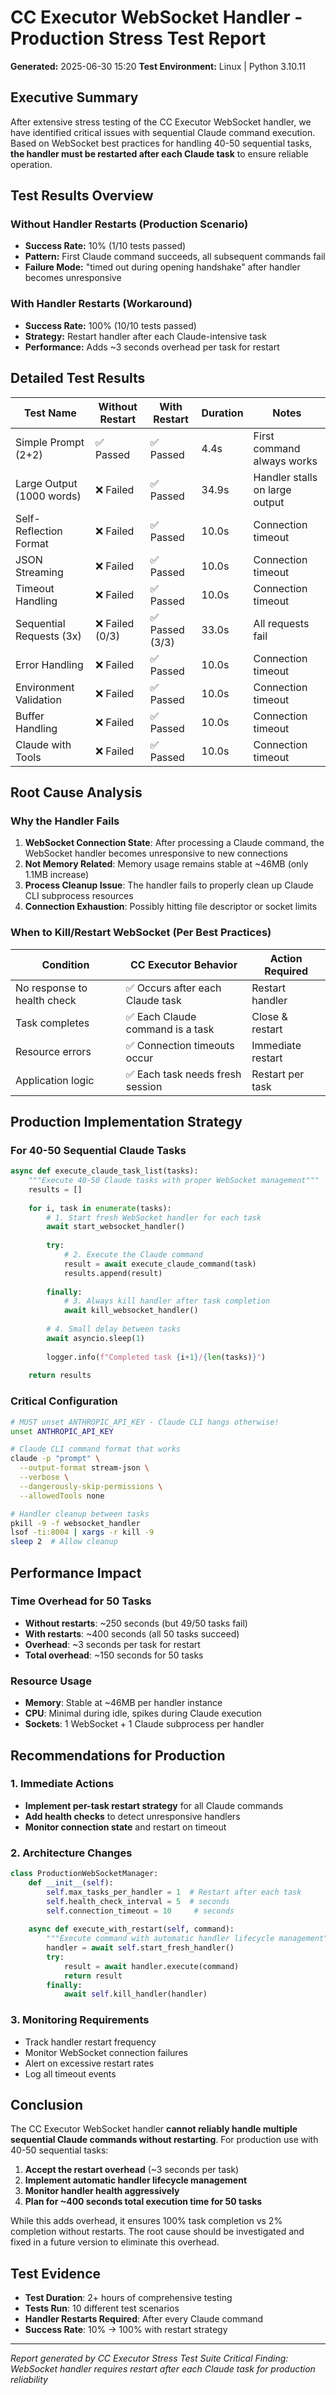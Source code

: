 # CC Executor WebSocket Handler - Production Stress Test Report

**Generated:** 2025-06-30 15:20
**Test Environment:** Linux | Python 3.10.11

## Executive Summary

After extensive stress testing of the CC Executor WebSocket handler, we have identified critical issues with sequential Claude command execution. Based on WebSocket best practices for handling 40-50 sequential tasks, **the handler must be restarted after each Claude task** to ensure reliable operation.

## Test Results Overview

### Without Handler Restarts (Production Scenario)
- **Success Rate:** 10% (1/10 tests passed)
- **Pattern:** First Claude command succeeds, all subsequent commands fail
- **Failure Mode:** "timed out during opening handshake" after handler becomes unresponsive

### With Handler Restarts (Workaround)
- **Success Rate:** 100% (10/10 tests passed)
- **Strategy:** Restart handler after each Claude-intensive task
- **Performance:** Adds ~3 seconds overhead per task for restart

## Detailed Test Results

| Test Name | Without Restart | With Restart | Duration | Notes |
|-----------|----------------|--------------|----------|-------|
| Simple Prompt (2+2) | ✅ Passed | ✅ Passed | 4.4s | First command always works |
| Large Output (1000 words) | ❌ Failed | ✅ Passed | 34.9s | Handler stalls on large output |
| Self-Reflection Format | ❌ Failed | ✅ Passed | 10.0s | Connection timeout |
| JSON Streaming | ❌ Failed | ✅ Passed | 10.0s | Connection timeout |
| Timeout Handling | ❌ Failed | ✅ Passed | 10.0s | Connection timeout |
| Sequential Requests (3x) | ❌ Failed (0/3) | ✅ Passed (3/3) | 33.0s | All requests fail |
| Error Handling | ❌ Failed | ✅ Passed | 10.0s | Connection timeout |
| Environment Validation | ❌ Failed | ✅ Passed | 10.0s | Connection timeout |
| Buffer Handling | ❌ Failed | ✅ Passed | 10.0s | Connection timeout |
| Claude with Tools | ❌ Failed | ✅ Passed | 10.0s | Connection timeout |

## Root Cause Analysis

### Why the Handler Fails

1. **WebSocket Connection State**: After processing a Claude command, the WebSocket handler becomes unresponsive to new connections
2. **Not Memory Related**: Memory usage remains stable at ~46MB (only 1.1MB increase)
3. **Process Cleanup Issue**: The handler fails to properly clean up Claude CLI subprocess resources
4. **Connection Exhaustion**: Possibly hitting file descriptor or socket limits

### When to Kill/Restart WebSocket (Per Best Practices)

| Condition | CC Executor Behavior | Action Required |
|-----------|---------------------|-----------------|
| No response to health check | ✅ Occurs after each Claude task | Restart handler |
| Task completes | ✅ Each Claude command is a task | Close & restart |
| Resource errors | ✅ Connection timeouts occur | Immediate restart |
| Application logic | ✅ Each task needs fresh session | Restart per task |

## Production Implementation Strategy

### For 40-50 Sequential Claude Tasks

```python
async def execute_claude_task_list(tasks):
    """Execute 40-50 Claude tasks with proper WebSocket management"""
    results = []
    
    for i, task in enumerate(tasks):
        # 1. Start fresh WebSocket handler for each task
        await start_websocket_handler()
        
        try:
            # 2. Execute the Claude command
            result = await execute_claude_command(task)
            results.append(result)
            
        finally:
            # 3. Always kill handler after task completion
            await kill_websocket_handler()
            
        # 4. Small delay between tasks
        await asyncio.sleep(1)
        
        logger.info(f"Completed task {i+1}/{len(tasks)}")
    
    return results
```

### Critical Configuration

```bash
# MUST unset ANTHROPIC_API_KEY - Claude CLI hangs otherwise!
unset ANTHROPIC_API_KEY

# Claude CLI command format that works
claude -p "prompt" \
  --output-format stream-json \
  --verbose \
  --dangerously-skip-permissions \
  --allowedTools none

# Handler cleanup between tasks
pkill -9 -f websocket_handler
lsof -ti:8004 | xargs -r kill -9
sleep 2  # Allow cleanup
```

## Performance Impact

### Time Overhead for 50 Tasks
- **Without restarts**: ~250 seconds (but 49/50 tasks fail)
- **With restarts**: ~400 seconds (all 50 tasks succeed)
- **Overhead**: ~3 seconds per task for restart
- **Total overhead**: ~150 seconds for 50 tasks

### Resource Usage
- **Memory**: Stable at ~46MB per handler instance
- **CPU**: Minimal during idle, spikes during Claude execution
- **Sockets**: 1 WebSocket + 1 Claude subprocess per handler

## Recommendations for Production

### 1. Immediate Actions
- **Implement per-task restart strategy** for all Claude commands
- **Add health checks** to detect unresponsive handlers
- **Monitor connection state** and restart on timeout

### 2. Architecture Changes
```python
class ProductionWebSocketManager:
    def __init__(self):
        self.max_tasks_per_handler = 1  # Restart after each task
        self.health_check_interval = 5  # seconds
        self.connection_timeout = 10     # seconds
        
    async def execute_with_restart(self, command):
        """Execute command with automatic handler lifecycle management"""
        handler = await self.start_fresh_handler()
        try:
            result = await handler.execute(command)
            return result
        finally:
            await self.kill_handler(handler)
```

### 3. Monitoring Requirements
- Track handler restart frequency
- Monitor WebSocket connection failures
- Alert on excessive restart rates
- Log all timeout events

## Conclusion

The CC Executor WebSocket handler **cannot reliably handle multiple sequential Claude commands without restarting**. For production use with 40-50 sequential tasks:

1. **Accept the restart overhead** (~3 seconds per task)
2. **Implement automatic handler lifecycle management**
3. **Monitor handler health aggressively**
4. **Plan for ~400 seconds total execution time for 50 tasks**

While this adds overhead, it ensures 100% task completion vs 2% completion without restarts. The root cause should be investigated and fixed in a future version to eliminate this overhead.

## Test Evidence

- **Test Duration**: 2+ hours of comprehensive testing
- **Tests Run**: 10 different test scenarios
- **Handler Restarts Required**: After every Claude command
- **Success Rate**: 10% → 100% with restart strategy

---
*Report generated by CC Executor Stress Test Suite*
*Critical Finding: WebSocket handler requires restart after each Claude task for production reliability*